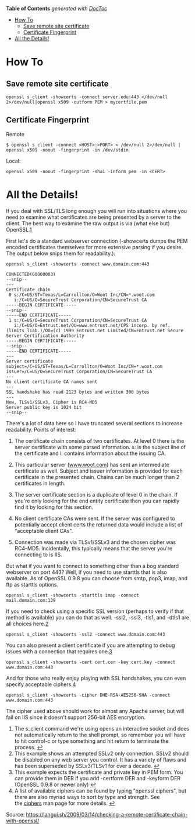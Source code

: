 <!-- START doctoc generated TOC please keep comment here to allow auto update -->
<!-- DON'T EDIT THIS SECTION, INSTEAD RE-RUN doctoc TO UPDATE -->
**Table of Contents**  *generated with [DocToc](https://github.com/thlorenz/doctoc)*

- [How To](#how-to)
  - [Save remote site certificate](#save-remote-site-certificate)
  - [Certificate Fingerprint](#certificate-fingerprint)
- [All the Details!](#all-the-details)

<!-- END doctoc generated TOC please keep comment here to allow auto update -->

# How To

## Save remote site certificate
```
openssl s_client -showcerts -connect server.edu:443 </dev/null 2>/dev/null|openssl x509 -outform PEM > mycertfile.pem
```

## Certificate Fingerprint 

Remote
```
$ openssl s_client -connect <HOST>:>PORT> < /dev/null 2>/dev/null | openssl x509 -noout -fingerprint -in /dev/stdin
```

Local:
```
openssl x509 -noout -fingerprint -sha1 -inform pem -in <CERT>
```

# All the Details!

If you deal with SSL/TLS long enough you will run into situations where you need to examine what certificates are being presented by a server to the client. The best way to examine the raw output is via (what else but) OpenSSL.[1](https://langui.sh/2009/03/14/checking-a-remote-certificate-chain-with-openssl/#fn:1)

First let's do a standard webserver connection (-showcerts dumps the PEM encoded certificates themselves for more extensive parsing if you desire. The output below snips them for readability.):

```
openssl s_client -showcerts -connect www.domain.com:443
```

```
CONNECTED(00000003)
--snip--
---
Certificate chain
 0 s:/C=US/ST=Texas/L=Carrollton/O=Woot Inc/CN=*.woot.com
   i:/C=US/O=SecureTrust Corporation/CN=SecureTrust CA
-----BEGIN CERTIFICATE-----
--snip--
-----END CERTIFICATE-----
 1 s:/C=US/O=SecureTrust Corporation/CN=SecureTrust CA
   i:/C=US/O=Entrust.net/OU=www.entrust.net/CPS incorp. by ref. (limits liab.)/OU=(c) 1999 Entrust.net Limited/CN=Entrust.net Secure Server Certification Authority
-----BEGIN CERTIFICATE-----
--snip--
-----END CERTIFICATE-----
---
Server certificate
subject=/C=US/ST=Texas/L=Carrollton/O=Woot Inc/CN=*.woot.com
issuer=/C=US/O=SecureTrust Corporation/CN=SecureTrust CA
---
No client certificate CA names sent
---
SSL handshake has read 2123 bytes and written 300 bytes
---
New, TLSv1/SSLv3, Cipher is RC4-MD5
Server public key is 1024 bit
--snip--

```

There's a lot of data here so I have truncated several sections to increase readability. Points of interest:

1.  The certificate chain consists of two certificates. At level 0 there is the server certificate with some parsed information. s: is the subject line of the certificate and i: contains information about the issuing CA.

2.  This particular server (www.woot.com) has sent an intermediate certificate as well. Subject and issuer information is provided for each certificate in the presented chain. Chains can be much longer than 2 certificates in length.

3.  The server certificate section is a duplicate of level 0 in the chain. If you're only looking for the end entity certificate then you can rapidly find it by looking for this section.

4.  No client certificate CAs were sent. If the server was configured to potentially accept client certs the returned data would include a list of "acceptable client CAs".

5.  Connection was made via TLSv1/SSLv3 and the chosen cipher was RC4-MD5. Incidentally, this typically means that the server you're connecting to is IIS.

But what if you want to connect to something other than a bog standard webserver on port 443? Well, if you need to use starttls that is also available. As of OpenSSL 0.9.8 you can choose from smtp, pop3, imap, and ftp as starttls options.

```
openssl s_client -showcerts -starttls imap -connect mail.domain.com:139

```

If you need to check using a specific SSL version (perhaps to verify if that method is available) you can do that as well. -ssl2, -ssl3, -tls1, and -dtls1 are all choices here.[2](https://langui.sh/2009/03/14/checking-a-remote-certificate-chain-with-openssl/#fn:2)

```
openssl s_client -showcerts -ssl2 -connect www.domain.com:443

```

You can also present a client certificate if you are attempting to debug issues with a connection that requires one.[3](https://langui.sh/2009/03/14/checking-a-remote-certificate-chain-with-openssl/#fn:3)

```
openssl s_client -showcerts -cert cert.cer -key cert.key -connect www.domain.com:443

```

And for those who really enjoy playing with SSL handshakes, you can even specify acceptable ciphers.[4](https://langui.sh/2009/03/14/checking-a-remote-certificate-chain-with-openssl/#fn:4)

```
openssl s_client -showcerts -cipher DHE-RSA-AES256-SHA -connect www.domain.com:443

```

The cipher used above should work for almost any Apache server, but will fail on IIS since it doesn't support 256-bit AES encryption.

1.  The s_client command we're using opens an interactive socket and does not automatically return to the shell prompt, so remember you will have to hit control-c or type something and hit return to terminate the process. [↩](https://langui.sh/2009/03/14/checking-a-remote-certificate-chain-with-openssl/#fnref:1)
2.  This example shows an attempted SSLv2 only connection. SSLv2 should be disabled on any web server you control. It has a variety of flaws and has been superseded by SSLv3/TLSv1 for over a decade. [↩](https://langui.sh/2009/03/14/checking-a-remote-certificate-chain-with-openssl/#fnref:2)
3.  This example expects the certificate and private key in PEM form. You can provide them in DER if you add -certform DER and -keyform DER (OpenSSL 0.9.8 or newer only) [↩](https://langui.sh/2009/03/14/checking-a-remote-certificate-chain-with-openssl/#fnref:3)
4.  A list of available ciphers can be found by typing "openssl ciphers", but there are also myriad ways to sort by type and strength. See the [ciphers](http://www.openssl.org/docs/apps/ciphers.html) man page for more details. [↩](https://langui.sh/2009/03/14/checking-a-remote-certificate-chain-with-openssl/#fnref:4)

Source: https://langui.sh/2009/03/14/checking-a-remote-certificate-chain-with-openssl/
